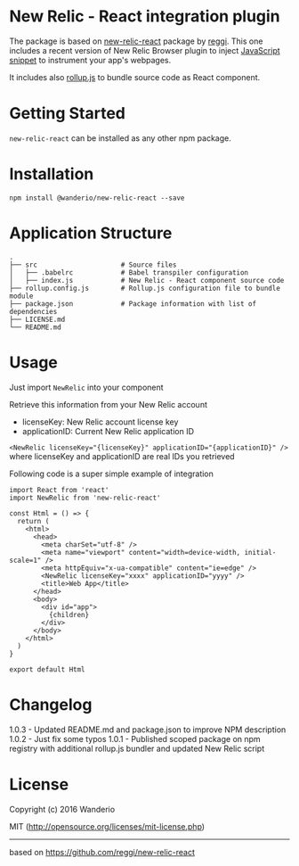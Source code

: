 # New Relic - React integration plugin

The package is based on [new-relic-react](https://github.com/reggi/new-relic-react) package by [reggi](https://github.com/reggi/).
This one includes a recent version of New Relic Browser plugin to inject [JavaScript snippet](https://docs.newrelic.com/docs/browser/new-relic-browser/page-load-timing/instrumentation-page-load-timing) to instrument your app's webpages.

It includes also [rollup.js](http://rollupjs.org/) to bundle source code as React component.

# Getting Started

`new-relic-react` can be installed as any other npm package.

# Installation

`npm install @wanderio/new-relic-react --save`

# Application Structure
```
.
├── src                     # Source files
│   ├── .babelrc            # Babel transpiler configuration
│   ├── index.js            # New Relic - React component source code
├── rollup.config.js        # Rollup.js configuration file to bundle module
├── package.json            # Package information with list of dependencies
├── LICENSE.md
└── README.md
```

# Usage

Just import `NewRelic` into your component

Retrieve this information from your New Relic account
- licenseKey: New Relic account license key
- applicationID: Current New Relic application ID

```<NewRelic licenseKey="{licenseKey}" applicationID="{applicationID}" />```  
where licenseKey and applicationID are real IDs you retrieved

Following code is a super simple example of integration
```
import React from 'react'
import NewRelic from 'new-relic-react'

const Html = () => {
  return (
    <html>
      <head>
        <meta charSet="utf-8" />
        <meta name="viewport" content="width=device-width, initial-scale=1" />
        <meta httpEquiv="x-ua-compatible" content="ie=edge" />
        <NewRelic licenseKey="xxxx" applicationID="yyyy" />
        <title>Web App</title>
      </head>
      <body>
        <div id="app">
          {children}
        </div>
      </body>
    </html>
  )
}

export default Html
```

# Changelog

1.0.3 - Updated README.md and package.json to improve NPM description 
1.0.2 - Just fix some typos
1.0.1 - Published scoped package on npm registry with additional rollup.js bundler and updated New Relic script

# License

Copyright (c) 2016 Wanderio

MIT (http://opensource.org/licenses/mit-license.php)

-----

based on https://github.com/reggi/new-relic-react

